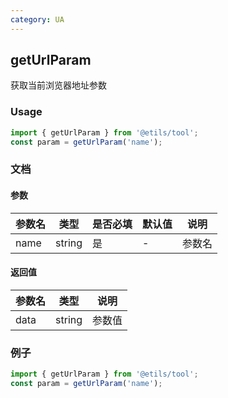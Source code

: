 ```yaml
---
category: UA
---
```


## getUrlParam
获取当前浏览器地址参数

### Usage

```ts
import { getUrlParam } from '@etils/tool';
const param = getUrlParam('name');
```

### 文档

#### 参数
| 参数名  | 类型   | 是否必填 | 默认值 | 说明  |
|------| ------ | -------- | ------ |-----|
| name | string | 是       | -      | 参数名 |

#### 返回值

| 参数名 | 类型   | 说明     |
| ------ | ------ | -------- |
| data   | string | 参数值 |

### 例子

```ts
import { getUrlParam } from '@etils/tool';
const param = getUrlParam('name');
```